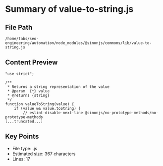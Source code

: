 # Summary of value-to-string.js
  
## File Path
`/home/tabs/seo-engineering/automation/node_modules/@sinonjs/commons/lib/value-to-string.js`

## Content Preview
```
"use strict";

/**
 * Returns a string representation of the value
 * @param  {*} value
 * @returns {string}
 */
function valueToString(value) {
    if (value && value.toString) {
        // eslint-disable-next-line @sinonjs/no-prototype-methods/no-prototype-methods
[...truncated...]
```

## Key Points
- File type: .js
- Estimated size: 367 characters
- Lines: 17
